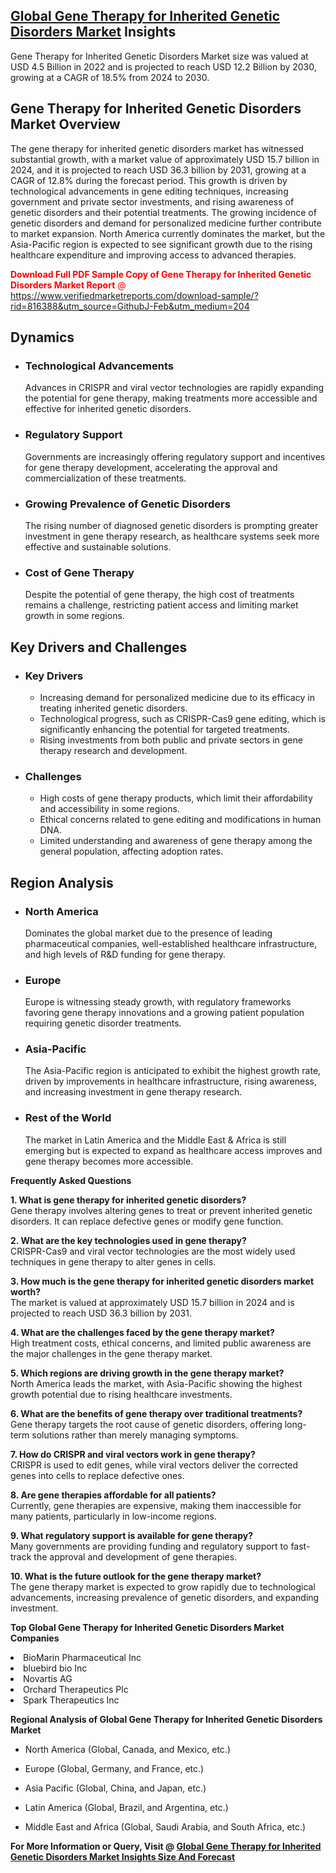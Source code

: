 <h2><a href="https://www.verifiedmarketreports.com/download-sample/?rid=816388&amp;utm_source=GithubJ&amp;utm_medium=204" target="_blank">Global Gene Therapy for Inherited Genetic Disorders Market</a> Insights</h2><p>Gene Therapy for Inherited Genetic Disorders Market size was valued at USD 4.5 Billion in 2022 and is projected to reach USD 12.2 Billion by 2030, growing at a CAGR of 18.5% from 2024 to 2030.</p><p> <h2>Gene Therapy for Inherited Genetic Disorders Market Overview</h2> <p>The gene therapy for inherited genetic disorders market has witnessed substantial growth, with a market value of approximately USD 15.7 billion in 2024, and it is projected to reach USD 36.3 billion by 2031, growing at a CAGR of 12.8% during the forecast period. This growth is driven by technological advancements in gene editing techniques, increasing government and private sector investments, and rising awareness of genetic disorders and their potential treatments. The growing incidence of genetic disorders and demand for personalized medicine further contribute to market expansion. North America currently dominates the market, but the Asia-Pacific region is expected to see significant growth due to the rising healthcare expenditure and improving access to advanced therapies.</p> <p><p><span class=""><span style="color: #ff0000;"><strong>Download Full PDF Sample Copy of Gene Therapy for Inherited Genetic Disorders Market Report</strong> @ </span><a href="https://www.verifiedmarketreports.com/download-sample/?rid=816388&amp;utm_source=GithubJ-Feb&amp;utm_medium=204" target="_blank">https://www.verifiedmarketreports.com/download-sample/?rid=816388&amp;utm_source=GithubJ-Feb&amp;utm_medium=204</a></span></p></p> <h2>Dynamics</h2> <ul> <li><h3>Technological Advancements</h3> Advances in CRISPR and viral vector technologies are rapidly expanding the potential for gene therapy, making treatments more accessible and effective for inherited genetic disorders.</li> <li><h3>Regulatory Support</h3> Governments are increasingly offering regulatory support and incentives for gene therapy development, accelerating the approval and commercialization of these treatments.</li> <li><h3>Growing Prevalence of Genetic Disorders</h3> The rising number of diagnosed genetic disorders is prompting greater investment in gene therapy research, as healthcare systems seek more effective and sustainable solutions.</li> <li><h3>Cost of Gene Therapy</h3> Despite the potential of gene therapy, the high cost of treatments remains a challenge, restricting patient access and limiting market growth in some regions.</li> </ul> <h2>Key Drivers and Challenges</h2> <ul> <li><h3>Key Drivers</h3> <ul> <li>Increasing demand for personalized medicine due to its efficacy in treating inherited genetic disorders.</li> <li>Technological progress, such as CRISPR-Cas9 gene editing, which is significantly enhancing the potential for targeted treatments.</li> <li>Rising investments from both public and private sectors in gene therapy research and development.</li> </ul> </li> <li><h3>Challenges</h3> <ul> <li>High costs of gene therapy products, which limit their affordability and accessibility in some regions.</li> <li>Ethical concerns related to gene editing and modifications in human DNA.</li> <li>Limited understanding and awareness of gene therapy among the general population, affecting adoption rates.</li> </ul> </li> </ul> <h2>Region Analysis</h2> <ul> <li><h3>North America</h3> Dominates the global market due to the presence of leading pharmaceutical companies, well-established healthcare infrastructure, and high levels of R&D funding for gene therapy.</li> <li><h3>Europe</h3> Europe is witnessing steady growth, with regulatory frameworks favoring gene therapy innovations and a growing patient population requiring genetic disorder treatments.</li> <li><h3>Asia-Pacific</h3> The Asia-Pacific region is anticipated to exhibit the highest growth rate, driven by improvements in healthcare infrastructure, rising awareness, and increasing investment in gene therapy research.</li> <li><h3>Rest of the World</h3> The market in Latin America and the Middle East & Africa is still emerging but is expected to expand as healthcare access improves and gene therapy becomes more accessible.</li> </ul> <p><strong>Frequently Asked Questions</strong></p> <p><strong>1. What is gene therapy for inherited genetic disorders?</strong><br> Gene therapy involves altering genes to treat or prevent inherited genetic disorders. It can replace defective genes or modify gene function.</p> <p><strong>2. What are the key technologies used in gene therapy?</strong><br> CRISPR-Cas9 and viral vector technologies are the most widely used techniques in gene therapy to alter genes in cells.</p> <p><strong>3. How much is the gene therapy for inherited genetic disorders market worth?</strong><br> The market is valued at approximately USD 15.7 billion in 2024 and is projected to reach USD 36.3 billion by 2031.</p> <p><strong>4. What are the challenges faced by the gene therapy market?</strong><br> High treatment costs, ethical concerns, and limited public awareness are the major challenges in the gene therapy market.</p> <p><strong>5. Which regions are driving growth in the gene therapy market?</strong><br> North America leads the market, with Asia-Pacific showing the highest growth potential due to rising healthcare investments.</p> <p><strong>6. What are the benefits of gene therapy over traditional treatments?</strong><br> Gene therapy targets the root cause of genetic disorders, offering long-term solutions rather than merely managing symptoms.</p> <p><strong>7. How do CRISPR and viral vectors work in gene therapy?</strong><br> CRISPR is used to edit genes, while viral vectors deliver the corrected genes into cells to replace defective ones.</p> <p><strong>8. Are gene therapies affordable for all patients?</strong><br> Currently, gene therapies are expensive, making them inaccessible for many patients, particularly in low-income regions.</p> <p><strong>9. What regulatory support is available for gene therapy?</strong><br> Many governments are providing funding and regulatory support to fast-track the approval and development of gene therapies.</p> <p><strong>10. What is the future outlook for the gene therapy market?</strong><br> The gene therapy market is expected to grow rapidly due to technological advancements, increasing prevalence of genetic disorders, and expanding investment.</p> </p><p><strong>Top Global Gene Therapy for Inherited Genetic Disorders Market Companies</strong></p><div data-test-id=""><p><li>BioMarin Pharmaceutical Inc</li><li> bluebird bio Inc</li><li> Novartis AG</li><li> Orchard Therapeutics Plc</li><li> Spark Therapeutics Inc</li></p><div><strong>Regional Analysis of&nbsp;Global Gene Therapy for Inherited Genetic Disorders Market</strong></div><ul><li dir="ltr"><p dir="ltr">North America&nbsp;(Global, Canada, and Mexico, etc.)</p></li><li dir="ltr"><p dir="ltr">Europe (Global, Germany, and France, etc.)</p></li><li dir="ltr"><p dir="ltr">Asia Pacific&nbsp;(Global, China, and Japan, etc.)</p></li><li dir="ltr"><p dir="ltr">Latin America&nbsp;(Global, Brazil, and Argentina, etc.)</p></li><li dir="ltr">Middle East and Africa&nbsp;(Global, Saudi Arabia, and South Africa, etc.)</li></ul><p><strong>For More Information or Query, Visit @&nbsp;</strong><strong><a href="https://www.verifiedmarketreports.com/product/gene-therapy-for-inherited-genetic-disorders-market/?utm_source=GithubJ&amp;utm_medium=204" target="_blank">Global Gene Therapy for Inherited Genetic Disorders Market Insights Size And Forecast</a></strong></p></div>
